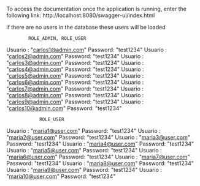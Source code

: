 
To access the documentation once the application is running, enter the following link:
http://localhost:8080/swagger-ui/index.html

if there are no users in the database these users will be loaded

            ROLE_ADMIN, ROLE_USER

Usuario : "carlos1@admin.com" Password: "test1234"
Usuario : "carlos2@admin.com" Password: "test1234"
Usuario : "carlos3@admin.com" Password: "test1234"
Usuario : "carlos4@admin.com" Password: "test1234"
Usuario : "carlos5@admin.com" Password: "test1234"
Usuario : "carlos6@admin.com" Password: "test1234"
Usuario : "carlos7@admin.com" Password: "test1234"
Usuario : "carlos8@admin.com" Password: "test1234"
Usuario : "carlos9@admin.com" Password: "test1234"
Usuario : "carlos10@admin.com" Password: "test1234"

                ROLE_USER

Usuario : "maria1@user.com" Password: "test1234"
Usuario : "maria2@user.com" Password: "test1234"
Usuario : "maria3@user.com" Password: "test1234"
Usuario : "maria4@user.com" Password: "test1234"
Usuario : "maria5@user.com" Password: "test1234"
Usuario : "maria6@user.com" Password: "test1234"
Usuario : "maria7@user.com" Password: "test1234"
Usuario : "maria8@user.com" Password: "test1234"
Usuario : "maria9@user.com" Password: "test1234"
Usuario : "maria10@user.com" Password: "test1234"
